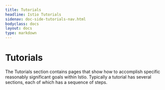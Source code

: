 ```yaml
---
title: Tutorials
headline: Istio Tutorials
sidenav: doc-side-tutorials-nav.html
bodyclass: docs
layout: docs
type: markdown
---
```


# Tutorials

The Tutorials section contains pages that show how to accomplish specific reasonably significant goals within Istio.
Typically a tutorial has several sections, each of which has a sequence of steps.

